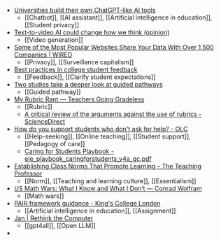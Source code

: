- [Universities build their own ChatGPT-like AI tools](https://www.insidehighered.com/news/tech-innovation/artificial-intelligence/2024/03/21/universities-build-their-own-chatgpt-ai?mc_cid=1067a56541)
	- [[Chatbot]], [[AI assistant]], [[Artificial intelligence in education]], [[Student privacy]]
- [Text-to-video AI could change how we think (opinion)](https://www.insidehighered.com/opinion/views/2024/03/21/text-video-ai-could-change-how-we-think-opinion?mc_cid=1067a56541)
	- [[Video generation]]
- [Some of the Most Popular Websites Share Your Data With Over 1,500 Companies | WIRED](https://www.wired.com/story/cookie-pop-up-ad-tech-partner-top-websites/)
	- [[Privacy]], [[Surveillance capitalism]]
- [Best practices in college student feedback](https://www.insidehighered.com/news/student-success/academic-life/2024/03/21/best-practices-college-student-feedback?mc_cid=1ae1990d4a)
	- [[Feedback]], [[Clarify student expectations]]
- [Two studies take a deeper look at guided pathways](https://www.insidehighered.com/news/institutions/community-colleges/2024/03/14/two-studies-take-deeper-look-guided-pathways?mc_cid=1ae1990d4a)
	- [[Guided pathway]]
- [My Rubric Rant — Teachers Going Gradeless](https://growbeyondgrades.org/blog/my-rubric-rant)
	- [[Rubric]]
	- [A critical review of the arguments against the use of rubrics - ScienceDirect](https://www.sciencedirect.com/science/article/abs/pii/S1747938X19303732)
- [How do you support students who don't ask for help? - OLC](https://onlinelearningconsortium.org/how-do-you-support-students-who-dont-ask-for-help/)
	- [[Help-seeking]], [[Online teaching]], [[Student support]], [[Pedagogy of care]]
	- [Caring for Students Playbook - ele_playbook_caringforstudents_v4a_gc.pdf](https://www.everylearnereverywhere.org/wp-content/uploads/ele_playbook_caringforstudents_v4a_gc.pdf)
- [Establishing Class Norms That Promote Learning – The Teaching Professor](https://www.teachingprofessor.com/topics/student-learning/establishing-class-norms-that-promote-learning/)
	- [[Norm]], [[Teaching and learning culture]], [[Essentialism]]
- [US Math Wars: What I Know and What I Don’t — Conrad Wolfram](https://www.conradwolfram.com/writings/us-math-wars)
	- [[Math wars]]
- [PAIR framework guidance - King's College London](https://www.kcl.ac.uk/about/strategy/learning-and-teaching/ai-guidance/pair-framework-guidance)
	- [[Artificial intelligence in education]], [[Assignment]]
- [Jan | Rethink the Computer](https://jan.ai/)
	- [[gpt4all]], [[Open LLM]]
-